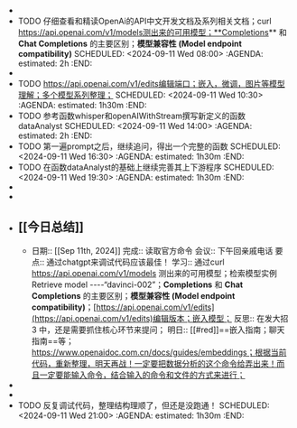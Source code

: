 -
- TODO 仔细查看和精读OpenAi的API中文开发文档及系列相关文档；curl https://api.openai.com/v1/models测出来的可用模型；**Completions** 和 **Chat Completions** 的主要区别；**模型兼容性 (Model endpoint compatibility)**
  SCHEDULED: <2024-09-11 Wed 08:00>
  :AGENDA:
  estimated: 2h
  :END:
-
- TODO  https://api.openai.com/v1/edits编辑端口；嵌入，微调，图片等模型理解；多个模型系列整理；
  SCHEDULED: <2024-09-11 Wed 10:30>
  :AGENDA:
  estimated: 1h30m
  :END:
- TODO 参考函数whisper和openAIWithStream撰写新定义的函数dataAnalyst
  SCHEDULED: <2024-09-11 Wed 14:00>
  :AGENDA:
  estimated: 2h
  :END:
- TODO 第一遍prompt之后，继续追问，得出一个完整的函数
  SCHEDULED: <2024-09-11 Wed 16:30>
  :AGENDA:
  estimated: 1h30m
  :END:
- TODO 在函数dataAnalyst的基础上继续完善其上下游程序
  SCHEDULED: <2024-09-11 Wed 19:30>
  :AGENDA:
  estimated: 1h30m
  :END:
-
-
- ## [[今日总结]]
	- 日期:: [[Sep 11th, 2024]]
	  完成:: 读取官方命令
	  会议:: 下午回亲戚电话
	  要点:: 通过chatgpt来调试代码应该最佳！
	  学习:: 通过curl https://api.openai.com/v1/models 测出来的可用模型；检索模型实例 Retrieve model ----“davinci-002”；**Completions** 和 **Chat Completions** 的主要区别；**模型兼容性 (Model endpoint compatibility)**；[https://api.openai.com/v1/edits](https://api.openai.com/v1/edits)编辑版本；嵌入模型；
	  反思:: 在发大招3 中，还是需要抓住核心环节来提问；
	  明日:: [[#red]]==嵌入指南；聊天指南==等； https://www.openaidoc.com.cn/docs/guides/embeddings；根据当前代码，重新整理，明天再战！一定要把数据分析的这个命令给弄出来！而且一定要能输入命令，结合输入的命令和文件的方式来进行；
-
-
- TODO 反复调试代码，整理结构理顺了，但还是没跑通！
  SCHEDULED: <2024-09-11 Wed 21:00>
  :AGENDA:
  estimated: 1h30m
  :END: